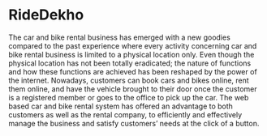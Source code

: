 # RideDekho
The car and bike rental business has emerged with a new goodies compared to the past experience where every activity concerning car and bike rental business is limited to a physical location only. Even though the physical location has not been totally eradicated; the nature of functions and how these functions are achieved has been reshaped by the power of the internet. Nowadays, customers can book cars and bikes online, rent them online, and have the vehicle brought to their door once the customer is a registered member or goes to the office to pick up the car. The web based car and bike rental system has offered an advantage to both customers as well as the rental company, to efficiently and effectively manage the business and satisfy customers’ needs at the click of a button.
